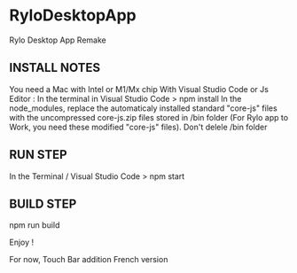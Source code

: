 # RyloDesktopApp
Rylo Desktop App Remake

INSTALL NOTES
---
You need a Mac with Intel or M1/Mx chip
With Visual Studio Code or Js Editor :
In the terminal in Visual Studio Code > npm install
In the node_modules, replace the automaticaly installed standard "core-js" files with the uncompressed core-js.zip files stored in /bin folder (For Rylo app to Work, you need these modified "core-js" files).
Don't delele /bin folder

RUN STEP
---
In the Terminal / Visual Studio Code > npm start

BUILD STEP
---
npm run build

Enjoy !

For now, Touch Bar addition French version
